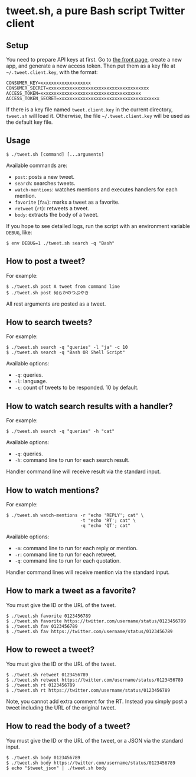 # tweet.sh, a pure Bash script Twitter client

## Setup

You need to prepare API keys at first.
Go to [the front page](https://apps.twitter.com/), create a new app, and generate a new access token.
Then put them as a key file at `~/.tweet.client.key`, with the format:

~~~
CONSUMER_KEY=xxxxxxxxxxxxxxxxxxx
CONSUMER_SECRET=xxxxxxxxxxxxxxxxxxxxxxxxxxxxxxxxxxxxxx
ACCESS_TOKEN=xxxxxxxxxxxxxxxxxxxxxxxxxxxxxxxxxxxxxx
ACCESS_TOKEN_SECRET=xxxxxxxxxxxxxxxxxxxxxxxxxxxxxxxxxxxxxx
~~~

If there is a key file named `tweet.client.key` in the current directory, `tweet.sh` will load it.
Otherwise, the file `~/.tweet.client.key` will be used as the default key file.

## Usage

~~~
$ ./tweet.sh [command] [...arguments]
~~~

Available commands are:

 * `post`: posts a new tweet.
 * `search`: searches tweets.
 * `watch-mentions`: watches mentions and executes handlers for each mention.
 * `favorite` (`fav`): marks a tweet as a favorite.
 * `retweet` (`rt`): retweets a tweet.
 * `body`: extracts the body of a tweet.

If you hope to see detailed logs, run the script with an environment variable `DEBUG`, like:

~~~
$ env DEBUG=1 ./tweet.sh search -q "Bash"
~~~

## How to post a tweet?

For example:

~~~
$ ./tweet.sh post A tweet from command line
$ ./tweet.sh post 何らかのつぶやき
~~~

All rest arguments are posted as a tweet.

## How to search tweets?

For example:

~~~
$ ./tweet.sh search -q "queries" -l "ja" -c 10
$ ./tweet.sh search -q "Bash OR Shell Script"
~~~

Available options:

 * `-q`: queries.
 * `-l`: language.
 * `-c`: count of tweets to be responded. 10 by default.

## How to watch search results with a handler?

For example:

~~~
$ ./tweet.sh search -q "queries" -h "cat"
~~~

Available options:

 * `-q`: queries.
 * `-h`: command line to run for each search result.

Handler command line will receive result via the standard input.

## How to watch mentions?

For example:

~~~
$ ./tweet.sh watch-mentions -r "echo 'REPLY'; cat" \
                            -t "echo 'RT'; cat" \
                            -q "echo 'QT'; cat"
~~~

Available options:

 * `-m`: command line to run for each reply or mention.
 * `-r`: command line to run for each retweet.
 * `-q`: command line to run for each quotation.

Handler command lines will receive mention via the standard input.

## How to mark a tweet as a favorite?

You must give the ID or the URL of the tweet.

~~~
$ ./tweet.sh favorite 0123456789
$ ./tweet.sh favorite https://twitter.com/username/status/0123456789
$ ./tweet.sh fav 0123456789
$ ./tweet.sh fav https://twitter.com/username/status/0123456789
~~~

## How to reweet a tweet?

You must give the ID or the URL of the tweet.

~~~
$ ./tweet.sh retweet 0123456789
$ ./tweet.sh retweet https://twitter.com/username/status/0123456789
$ ./tweet.sh rt 0123456789
$ ./tweet.sh rt https://twitter.com/username/status/0123456789
~~~

Note, you cannot add extra comment for the RT.
Instead you simply post a tweet including the URL of the original tweet.

## How to read the body of a tweet?

You must give the ID or the URL of the tweet, or a JSON via the standard input.

~~~
$ ./tweet.sh body 0123456789
$ ./tweet.sh body https://twitter.com/username/status/0123456789
$ echo "$tweet_json" | ./tweet.sh body
~~~
